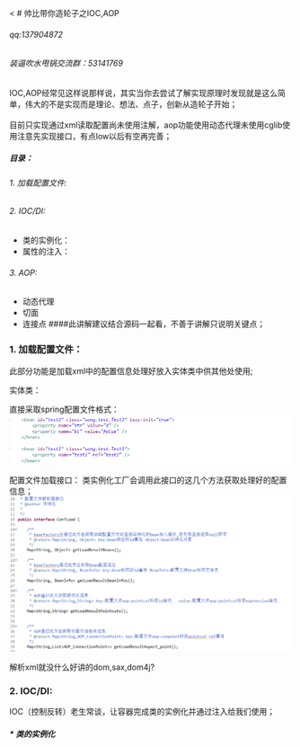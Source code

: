 < # 帅比带你造轮子之IOC,AOP
###### qq:137904872
###### 装逼吹水甩锅交流群：53141769
IOC,AOP经常见这样说那样说，其实当你去尝试了解实现原理时发现就是这么简单，伟大的不是实现而是理论、想法、点子，创新从造轮子开始；<br><br>
目前只实现通过xml读取配置尚未使用注解，aop功能使用动态代理未使用cglib使用注意先实现接口，有点low以后有空再完善；

##### 目录：
###### 1. 加载配置文件:
###### 2. IOC/DI:
* 类的实例化：
* 属性的注入：
###### 3. AOP:
* 动态代理
* 切面
* 连接点
####此讲解建议结合源码一起看，不善于讲解只说明关键点；
### 1. 加载配置文件：
此部分功能是加载xml中的配置信息处理好放入实体类中供其他处使用;

实体类：

直接采取spring配置文件格式：
![](https://github.com/q137904872/logo/blob/master/logo/%60PK9AP9S%60B3M%5BX9Y1U3G~IR.png)

配置文件加载接口：
类实例化工厂会调用此接口的这几个方法获取处理好的配置信息；
![](https://github.com/q137904872/logo/blob/master/logo/xml加载接口.png)

解析xml就没什么好讲的dom,sax,dom4j?

### 2.  IOC/DI:
IOC（控制反转）老生常谈，让容器完成类的实例化并通过注入给我们使用；
##### * 类的实例化
